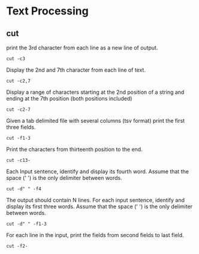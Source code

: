 # Text Processing

## cut


print the 3rd character from each line as a new line of output.
```
cut -c3
```

Display the 2nd and 7th character from each line of text. 
```
cut -c2,7
```

Display a range of characters starting at the 2nd position of a string and ending at the 7th position (both positions included)
```
cut -c2-7
```

Given a tab delimited file with several columns (tsv format) print the first three fields.
```
cut -f1-3
```

Print the characters from thirteenth position to the end.
```
cut -c13-
```

Each Input sentence, identify and display its fourth word. Assume that the space (' ') is the only delimiter between words.
```
cut -d" " -f4
```

The output should contain N lines. For each input sentence, identify and display its first three words. Assume that the space (' ') is the only delimiter between words. 
```
cut -d" " -f1-3
```

For each line in the input, print the fields from second fields to last field.
```
cut -f2-
```
